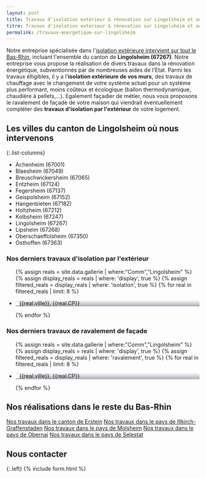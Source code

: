 ```yaml
---
layout: post
title: Travaux d'isolation extérieur & rénovation sur Lingolsheim et aux alentours
titre: Travaux d'isolation extérieur & rénovation sur Lingolsheim et aux alentours
permalink: /travaux-energetique-sur-lingolsheim
---
```

Notre entreprise spécialisée dans l'[isolation extérieure intervient sur tout le Bas-Rhin](/isolation-extérieure/), incluant l'ensemble du canton de <strong>Lingolsheim (67267)</strong>. 
Notre entreprise vous propose la réalisation de divers travaux dans la rénovation énergétique, subventionnés par de nombreuses aides de l'Etat.
Parmi les travaux élligibles, il y a l'<strong>isolation extérieure de vos murs</strong>, des travaux de chauffage avec le changement de votre système actuel pour un système plus performant, moins coûteux et écologique (ballon thermodynamique, chaudière à pellets,...). Egalement façadier de métier, nous vous proposons le ravalement de façade de votre maison qui viendrait éventuellement compléter des <strong>travaux d'isolation par l'extérieur</strong> de votre logement.

## Les villes du canton de Lingolsheim où nous intervenons

{:.list-columns}
- Achenheim (67001) 
- Blaesheim (67049) 
- Breuschwickersheim (67065) 
- Entzheim (67124) 
- Fegersheim (67137) 
- Geispolsheim (67152) 
- Hangenbieten (67182) 
- Holtzheim (67212) 
- Kolbsheim (67247) 
- Lingolsheim (67267) 
- Lipsheim (67268) 
- Oberschaeffolsheim (67350) 
- Osthoffen (67363)  


### Nos derniers travaux d'isolation par l'extérieur
  <ul class="grid four">
    {% assign reals = site.data.gallerie | where:"Comm","Lingolsheim" %}
    {% assign display_reals = reals | where: 'display', true %}
    {% assign filtered_reals = display_reals | where: 'isolation', true %}
    {% for real in filtered_reals | limit: 8 %}
      <li class="item-grid realisation" onclick="closebox()" style="background-image: linear-gradient(0deg, rgba(2,0,36,0.3197872899159664) 0%, rgba(255,255,255,0) 100%),url(../assets/images/realisations/{{real.img}});" data-image="{{real.img}}" data-ville="{{real.ville}}" data-cp="{{real.CP}}">
        <img src="../assets/images/realisations/{{real.img}}" alt="travaux de rénovation de façade à {{real.ville}}" style="display: none;">
        <p><img src="../assets/images/icones/map-marker.png" width="10">{{real.ville}}, {{real.CP}}</p>
      </li>
    {% endfor %}
  </ul>

### Nos derniers travaux de ravalement de façade
  <ul class="grid four">
    {% assign reals = site.data.gallerie | where:"Comm","Lingolsheim" %}
    {% assign display_reals = reals | where: 'display', true %}
    {% assign filtered_reals = display_reals | where: 'ravalement', true %}
    {% for real in filtered_reals | limit: 8 %}
      <li class="item-grid realisation" onclick="closebox()" style="background-image: linear-gradient(0deg, rgba(2,0,36,0.3197872899159664) 0%, rgba(255,255,255,0) 100%),url(../assets/images/realisations/{{real.img}});" data-image="{{real.img}}" data-ville="{{real.ville}}" data-cp="{{real.CP}}">
        <img src="../assets/images/realisations/{{real.img}}" alt="travaux de rénovation de façade à {{real.ville}}" style="display: none;">
        <p><img src="../assets/images/icones/map-marker.png" width="10">{{real.ville}}, {{real.CP}}</p>
      </li>
    {% endfor %}
  </ul>

## Nos réalisations dans le reste du Bas-Rhin
[Nos travaux dans le canton de Erstein](/travaux-energetique-sur-erstein)
[Nos travaux dans le pays de Illkirch-Graffenstaden](/travaux-energetique-sur-illkirch-graffenstaden)
[Nos travaux dans le pays de Molsheim](/travaux-energetique-sur-molsheim)
[Nos travaux dans le pays de Obernai](/travaux-energetique-sur-obernai)
[Nos travaux dans le pays de Selestat](/travaux-energetique-sur-selestat)
## Nous contacter
{:.left}
{% include form.html %}